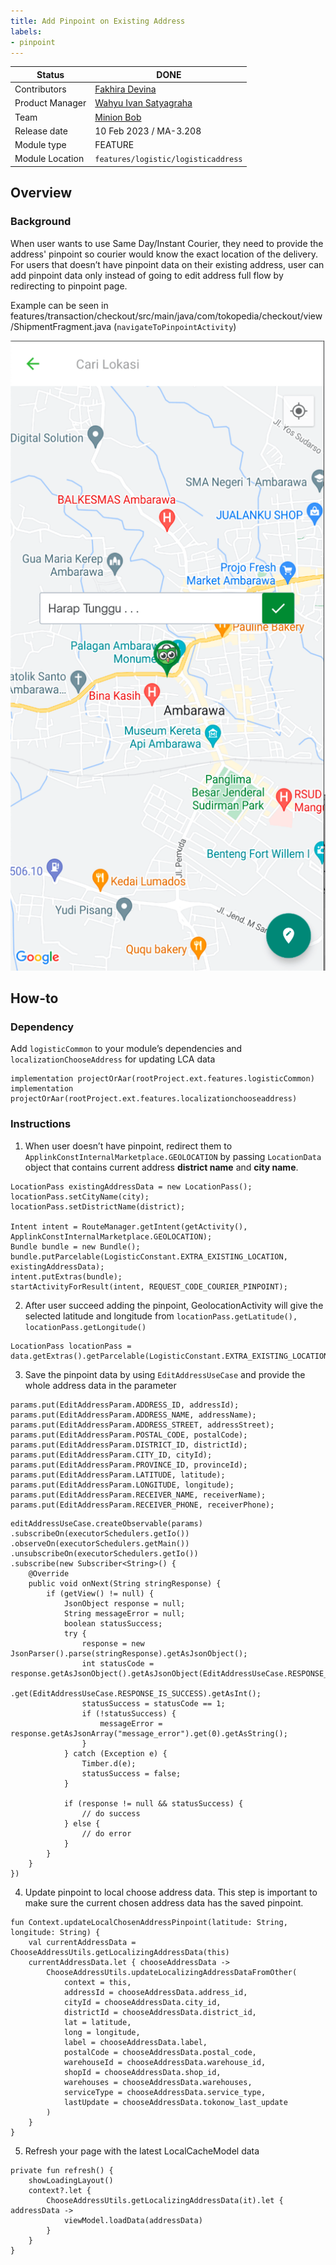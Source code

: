 ```yaml
---
title: Add Pinpoint on Existing Address
labels:
- pinpoint
---
```


<!--left header table-->
| **Status** | ​<!--start status:GREEN-->DONE<!--end status--> |
| --- | --- |
| Contributors | [Fakhira Devina](https://tokopedia.atlassian.net/wiki/people/61077e53b704b40068e80a8e?ref=confluence)  |
| Product Manager | [Wahyu Ivan Satyagraha](https://tokopedia.atlassian.net/wiki/people/61ad4312c15977006a17ce75?ref=confluence)  |
| Team | [Minion Bob](https://tokopedia.atlassian.net/people/team/2373d8a6-1afc-4f2a-aa7a-63855c273051) |
| Release date | ​10 Feb 2023 / ​<!--start status:GREY-->MA-3.208<!--end status-->  |
| Module type | ​<!--start status:YELLOW-->FEATURE<!--end status--> |
| Module Location | `features/logistic/logisticaddress` |

<!--toc-->

## Overview

### Background

When user wants to use Same Day/Instant Courier, they need to provide the address' pinpoint so courier would know the exact location of the delivery. For users that doesn’t have pinpoint data on their existing address, user can add pinpoint data only instead of going to edit address full flow by redirecting to pinpoint page. 

Example can be seen in features/transaction/checkout/src/main/java/com/tokopedia/checkout/view/ShipmentFragment.java (`navigateToPinpointActivity`)

![](../res/addpinpointonexistingaddress/background.png)

## How-to

### Dependency

Add `logisticCommon` to your module’s dependencies and `localizationChooseAddress` for updating LCA data



```
implementation projectOrAar(rootProject.ext.features.logisticCommon)
implementation projectOrAar(rootProject.ext.features.localizationchooseaddress)
```

### Instructions

1. When user doesn’t have pinpoint, redirect them to `ApplinkConstInternalMarketplace.GEOLOCATION` by passing `LocationData` object that contains current address **district name** and **city name**.



```
LocationPass existingAddressData = new LocationPass();
locationPass.setCityName(city);
locationPass.setDistrictName(district);

Intent intent = RouteManager.getIntent(getActivity(), ApplinkConstInternalMarketplace.GEOLOCATION);
Bundle bundle = new Bundle();
bundle.putParcelable(LogisticConstant.EXTRA_EXISTING_LOCATION, existingAddressData);
intent.putExtras(bundle);
startActivityForResult(intent, REQUEST_CODE_COURIER_PINPOINT);
```
2. After user succeed adding the pinpoint, GeolocationActivity will give the selected latitude and longitude from `locationPass.getLatitude(), locationPass.getLongitude()` 



```
LocationPass locationPass = data.getExtras().getParcelable(LogisticConstant.EXTRA_EXISTING_LOCATION);
```
3. Save the pinpoint data by using `EditAddressUseCase` and provide the whole address data in the parameter



```
params.put(EditAddressParam.ADDRESS_ID, addressId);
params.put(EditAddressParam.ADDRESS_NAME, addressName);
params.put(EditAddressParam.ADDRESS_STREET, addressStreet);
params.put(EditAddressParam.POSTAL_CODE, postalCode);
params.put(EditAddressParam.DISTRICT_ID, districtId);
params.put(EditAddressParam.CITY_ID, cityId);
params.put(EditAddressParam.PROVINCE_ID, provinceId);
params.put(EditAddressParam.LATITUDE, latitude);
params.put(EditAddressParam.LONGITUDE, longitude);
params.put(EditAddressParam.RECEIVER_NAME, receiverName);
params.put(EditAddressParam.RECEIVER_PHONE, receiverPhone);
```



```
editAddressUseCase.createObservable(params)
.subscribeOn(executorSchedulers.getIo())
.observeOn(executorSchedulers.getMain())
.unsubscribeOn(executorSchedulers.getIo())
.subscribe(new Subscriber<String>() {
    @Override
    public void onNext(String stringResponse) {
        if (getView() != null) {
            JsonObject response = null;
            String messageError = null;
            boolean statusSuccess;
            try {
                response = new JsonParser().parse(stringResponse).getAsJsonObject();
                int statusCode = response.getAsJsonObject().getAsJsonObject(EditAddressUseCase.RESPONSE_DATA)
                        .get(EditAddressUseCase.RESPONSE_IS_SUCCESS).getAsInt();
                statusSuccess = statusCode == 1;
                if (!statusSuccess) {
                    messageError = response.getAsJsonArray("message_error").get(0).getAsString();
                }
            } catch (Exception e) {
                Timber.d(e);
                statusSuccess = false;
            }

            if (response != null && statusSuccess) {
                // do success
            } else {
                // do error
            }
        }
    }
})
```
4. Update pinpoint to local choose address data. This step is important to make sure the current chosen address data has the saved pinpoint.



```
fun Context.updateLocalChosenAddressPinpoint(latitude: String, longitude: String) {
    val currentAddressData = ChooseAddressUtils.getLocalizingAddressData(this)
    currentAddressData.let { chooseAddressData ->
        ChooseAddressUtils.updateLocalizingAddressDataFromOther(
            context = this,
            addressId = chooseAddressData.address_id,
            cityId = chooseAddressData.city_id,
            districtId = chooseAddressData.district_id,
            lat = latitude,
            long = longitude,
            label = chooseAddressData.label,
            postalCode = chooseAddressData.postal_code,
            warehouseId = chooseAddressData.warehouse_id,
            shopId = chooseAddressData.shop_id,
            warehouses = chooseAddressData.warehouses,
            serviceType = chooseAddressData.service_type,
            lastUpdate = chooseAddressData.tokonow_last_update
        )
    }
}
```
5. Refresh your page with the latest LocalCacheModel data



```
private fun refresh() {
    showLoadingLayout()
    context?.let {
        ChooseAddressUtils.getLocalizingAddressData(it).let { addressData ->
            viewModel.loadData(addressData)
        }
    }
}
```